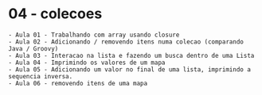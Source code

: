 # 04 - colecoes
    - Aula 01 - Trabalhando com array usando closure
    - Aula 02 - Adicionando / removendo itens numa colecao (comparando Java / Groovy)
    - Aula 03 - Interacao na lista e fazendo um busca dentro de uma Lista
    - Aula 04 - Imprimindo os valores de um mapa
    - Aula 05 - Adicionando um valor no final de uma lista, imprimindo a sequencia inversa.
    - Aula 06 - removendo itens de uma mapa